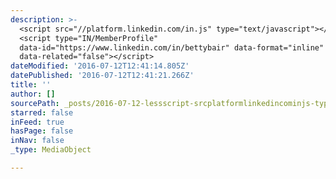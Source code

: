```yaml
---
description: >-
  <script src="//platform.linkedin.com/in.js" type="text/javascript"></script>
  <script type="IN/MemberProfile"
  data-id="https://www.linkedin.com/in/bettybair" data-format="inline"
  data-related="false"></script>
dateModified: '2016-07-12T12:41:14.805Z'
datePublished: '2016-07-12T12:41:21.266Z'
title: ''
author: []
sourcePath: _posts/2016-07-12-lessscript-srcplatformlinkedincominjs-typetextjavas.md
starred: false
inFeed: true
hasPage: false
inNav: false
_type: MediaObject

---
```

<script src="//platform.linkedin.com/in.js" type="text/javascript"\></script\>  
<script type="IN/MemberProfile" data-id="https://www.linkedin.com/in/bettybair" data-format="inline" data-related="false"\></script\>